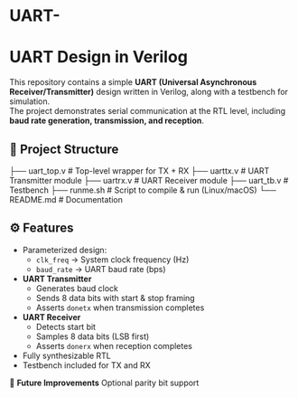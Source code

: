 # UART-
# UART Design in Verilog

This repository contains a simple **UART (Universal Asynchronous Receiver/Transmitter)** design written in Verilog, along with a testbench for simulation.  
The project demonstrates serial communication at the RTL level, including **baud rate generation, transmission, and reception**.

## 📂 Project Structure

├── uart_top.v # Top-level wrapper for TX + RX
├── uarttx.v # UART Transmitter module
├── uartrx.v # UART Receiver module
├── uart_tb.v # Testbench
├── runme.sh # Script to compile & run (Linux/macOS)
└── README.md # Documentation

## ⚙️ Features

- Parameterized design:
  - `clk_freq` → System clock frequency (Hz)
  - `baud_rate` → UART baud rate (bps)
- **UART Transmitter**
  - Generates baud clock
  - Sends 8 data bits with start & stop framing
  - Asserts `donetx` when transmission completes
- **UART Receiver**
  - Detects start bit
  - Samples 8 data bits (LSB first)
  - Asserts `donerx` when reception completes
- Fully synthesizable RTL
- Testbench included for TX and RX

🚀 **Future Improvements**
Optional parity bit support

